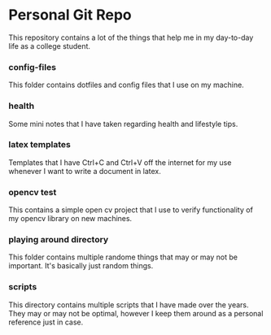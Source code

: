 # Personal Git Repo
This repository contains a lot of the things that help me in my day-to-day life as a college student.

### config-files
This folder contains dotfiles and config files that I use on my machine.

### health
Some mini notes that I have taken regarding health and lifestyle tips.

### latex templates
Templates that I have Ctrl+C and Ctrl+V off the internet for my use whenever I want to write a document in latex.

### opencv test
This contains a simple open cv project that I use to verify functionality of my opencv library on new machines.

### playing around directory
This folder contains multiple randome things that may or may not be important. It's basically just random things.

### scripts 
This directory contains multiple scripts that I have made over the years. They may or may not be optimal, however I keep them around as a personal reference just in case.



